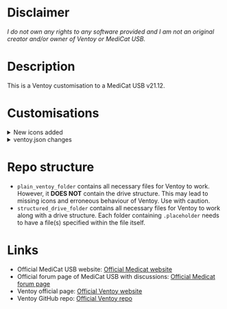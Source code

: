 # Disclaimer
*I do not own any rights to any software provided and I am not an original creator and/or owner of Ventoy or MediCat USB.*
# Description
This is a Ventoy customisation to a MediCat USB v21.12.

# Customisations
<details>
<summary>New icons added</summary>

- Clonezilla icon
- Gandalfs WinPE icon
- Hirens Boot CD WinPE
- Kali Linux
- Linux Mint
- Windows 7
- Windows XP
- Windows + Linux
- x64
- x86
</details>

<details>
<summary>ventoy.json changes</summary>

- Live OS changes:
    - Added Gandalfs WinPE
    - Added Hirens WinPE
    - Added Kali Linux Live
- Partitioning Tools changes:
    - Added Clonezilla
- "Install Windows" renamed to "Install OS", changed icon
    - Added Linux OS directory
        - Added Kali Linux Install
        - Added Linux Mint Install
        - Added Ubuntu Install
    - Added Windows directoty
        - Added x86(32bit) architecture OS folder:
            - Windows 7
            - Windows 10
            - Windows 10 LTSC
            - Windows XP
        - Added x64(64bit) architecture OS folder:
            - Windows 7
            - Windows 8.1
            - Windows 10
            - Windows 10 LTSC
            - Windows 11
</details>

# Repo structure
- `plain_ventoy_folder` contains all necessary files for Ventoy to work. However, it **DOES NOT** contain the drive structure. This may lead to missing icons and erroneous behaviour of Ventoy. Use with caution.
- `structured_drive_folder` contains all necessary files for Ventoy to work along with a drive structure. Each folder containing `.placeholder` needs to have a file(s) specified within the file itself.

# Links
- Official MediCat USB website: [Official Medicat website](https://medicatusb.com/)
- Official forum page of MediCat USB with discussions: [Official Medicat forum page](https://gbatemp.net/threads/medicat-usb-a-multiboot-linux-usb-for-pc-repair.361577/)
- Ventoy official page: [Official Ventoy website](https://www.ventoy.net/en/index.html)
- Ventoy GitHub repo: [Official Ventoy repo](https://github.com/ventoy/Ventoy)